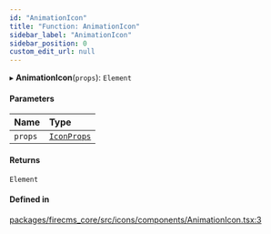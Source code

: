 ```yaml
---
id: "AnimationIcon"
title: "Function: AnimationIcon"
sidebar_label: "AnimationIcon"
sidebar_position: 0
custom_edit_url: null
---
```


▸ **AnimationIcon**(`props`): `Element`

#### Parameters

| Name | Type |
| :------ | :------ |
| `props` | [`IconProps`](../types/IconProps.md) |

#### Returns

`Element`

#### Defined in

[packages/firecms_core/src/icons/components/AnimationIcon.tsx:3](https://github.com/FireCMSco/firecms/blob/d45f3739/packages/firecms_core/src/icons/components/AnimationIcon.tsx#L3)
